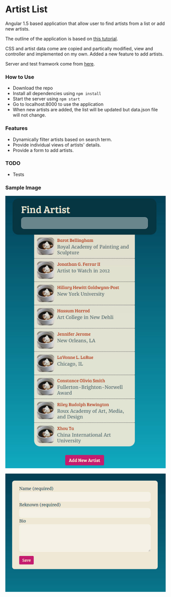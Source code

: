 # Artist List

Angular 1.5 based application that allow user to find artists from a list or add new artists.

The outline of the application is based on [this tutorial](https://github.com/planetoftheweb/angular).

CSS and artist data come are copied and partically modified, view and controller and implemented on my own. Added a new feature to add artists.

Server and test framwork come from [here](https://docs.angularjs.org/tutorial).


### How to Use

* Download the repo
* Install all dependencies using `npm install`
* Start the server using `npm start`
* Go to localhost:8000 to use the application
* When new artists are added, the list will be updated but data.json file will not change.

### Features

* Dynamically filter artists based on search term.
* Provide individual views of artists' details.
* Provide a form to add artists.

### TODO

* Tests

### Sample Image

![alt sample image](https://github.com/yukicode/Artist-List/blob/master/readme-image/sample%2001.jpg?raw=true)

![alt sample image 02](https://github.com/yukicode/Artist-List/blob/master/readme-image/sample%2002.jpg?raw=true)